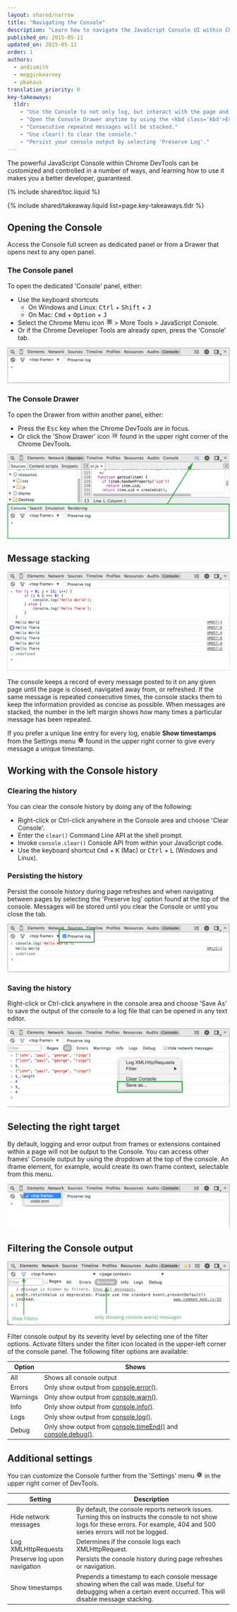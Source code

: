 ```yaml
---
layout: shared/narrow
title: "Navigating the Console"
description: "Learn how to navigate the JavaScript Console UI within Chrome DevTools."
published_on: 2015-05-11
updated_on: 2015-05-11
order: 1
authors:
  - andismith
  - megginkearney
  - pbakaus
translation_priority: 0
key-takeaways:
  tldr:
    - "Use the Console to not only log, but interact with the page and execute JavaScript."
    - "Open the Console Drawer anytime by using the <kbd class='kbd'>Esc</kbd> key shortcut."
    - "Consecutive repeated messages will be stacked."
    - "Use clear() to clear the console."
    - "Persist your console output by selecting 'Preserve Log'."
---
```

<p class="intro">
  The powerful JavaScript Console within Chrome DevTools can be customized and controlled in a number of ways, and learning how to use it makes you a better developer, guaranteed.
</p>

{% include shared/toc.liquid %}

{% include shared/takeaway.liquid list=page.key-takeaways.tldr %}

## Opening the Console

Access the Console full screen as dedicated panel or from a Drawer that opens next to any open panel.

### The Console panel

To open the dedicated 'Console' panel, either:

* Use the keyboard shortcuts
  * On Windows and Linux: <kbd class="kbd">Ctrl</kbd> + <kbd class="kbd">Shift</kbd> + <kbd class="kbd">J</kbd>
  * On Mac: <kbd class="kbd">Cmd</kbd> + <kbd class="kbd">Option</kbd> + <kbd class="kbd">J</kbd>
* Select the Chrome Menu icon <img src="images/menu.gif" alt="menu" style="display:inline-block;margin:0;width:15px" /> > More Tools > JavaScript Console.
* Or if the Chrome Developer Tools are already open, press the 'Console' tab.

![The Console Panel](images/console-panel.png)

### The Console Drawer

To open the Drawer from within another panel, either:

* Press the <kbd class="kbd">Esc</kbd> key when the Chrome DevTools are in focus.
* Or click the 'Show Drawer' icon <img src="images/drawer.gif" alt="drawer" style="display:inline-block;margin:0;width:15px" /> found in the upper right corner of the Chrome DevTools.

![The Console Drawer while on the 'Sources' panel](images/console-drawer.png)

## Message stacking

![Example of messages stacking within the console](images/message-stacking.png)

The console keeps a record of every message posted to it on any given page until the page is closed, navigated away from, or refreshed. If the same message is repeated consecutive times, the console stacks them to keep the information provided as concise as possible. When messages are stacked, the number in the left margin shows how many times a particular message has been repeated.

If you prefer a unique line entry for every log, enable **Show timestamps** from the Settings menu  <img src="images/settings.gif" alt="settings" style="display:inline-block;margin:0;width:15px" /> found in the upper right corner to give every message a unique timestamp.

## Working with the Console history

### Clearing the history

You can clear the console history by doing any of the following:

* Right-click or Ctrl-click anywhere in the Console area and choose 'Clear Console'.
* Enter the `clear()` Command Line API at the shell prompt.
* Invoke `console.clear()` Console API from within your JavaScript code.
* Use the keyboard shortcut <kbd class="kbd">Cmd</kbd> + <kbd class="kbd">K</kbd> (Mac) or <kbd class="kbd">Ctrl</kbd> + <kbd class="kbd">L</kbd> (Windows and Linux).

### Persisting the history

Persist the console history during page refreshes and when navigating between pages by selecting the 'Preserve log' option found at the top of the console. Messages will be stored until you clear the Console or until you close the tab.

![Example of preserve log activated](images/preserve-log.png)

### Saving the history

Right-click or Ctrl-click anywhere in the console area and choose 'Save As' to save the output of the console to a log file that can be opened in any text editor.

![Example of preserve log activated](images/console-save-as.png)

## Selecting the right target

By default, logging and error output from frames or extensions contained within a page will not be output to the Console. You can access other frames' Console output by using the dropdown at the top of the console. An iframe element, for example, would create its own frame context, selectable from this menu.

![Example of frame selection](images/frame-selection.png)

## Filtering the Console output

![Filtering errors](images/console-write-filter-errors.png)

Filter console output by its severity level by selecting one of the filter options.
Activate filters under the filter icon located in the upper-left corner of the console panel.
The following filter options are available:

<table class="mdl-data-table">
  <thead>
     <tr>
      <th>Option</th>
      <th>Shows</th>
    </tr>   
  </thead>
  <tbody>
  <tr>
    <td>All</td>
    <td>Shows all console output</td>
  </tr>
  <tr>
    <td>Errors</td>
    <td>Only show output from <a href="/web/tools/chrome-devtools/debug/console/console-reference#consoleerrorobject--object-">console.error()</a>.</td>
  </tr>
  <tr>
    <td>Warnings</td>
    <td>Only show output from <a href="/web/tools/chrome-devtools/debug/console/console-reference#consolewarnobject--object-">console.warn()</a>.</td>
  </tr>
  <tr>
    <td>Info</td>
    <td>Only show output from <a href="/web/tools/chrome-devtools/debug/console/console-reference#consoleinfoobject--object-">console.info()</a>.</td>
  </tr>
  <tr>
    <td>Logs</td>
    <td>Only show output from <a href="/web/tools/chrome-devtools/debug/console/console-reference#consolelogobject--object-">console.log()</a>.</td>
  </tr>
  <tr>
    <td>Debug</td>
    <td>Only show output from <a href="/web/tools/chrome-devtools/debug/console/console-reference#consoletimeendlabel">console.timeEnd()</a> and <a href="/web/tools/chrome-devtools/debug/console/console-reference#consoledebugobject--object-">console.debug()</a>.</td>
  </tr>
  </tbody>
</table>

## Additional settings

You can customize the Console further from the 'Settings' menu <img src="images/settings.gif" alt="settings" style="display:inline-block;margin:0;width:15px" /> in the upper right corner of DevTools.

<table class="mdl-data-table">
  <thead>
     <tr>
      <th>Setting</th>
      <th>Description</th>
    </tr>   
  </thead>
  <tbody>
  <tr>
    <td>Hide network messages</td>
    <td>By default, the console reports network issues. Turning this on instructs the console to not show logs for these errors. For example, 404 and 500 series errors will not be logged.</td>
  </tr>
  <tr>
    <td>Log XMLHttpRequests</td>
    <td>Determines if the console logs each XMLHttpRequest.</td>
  </tr>
  <tr>
    <td>Preserve log upon navigation</td>
    <td>Persists the console history during page refreshes or navigation.</td>
  </tr>
  <tr>
    <td>Show timestamps</td>
    <td>Prepends a timestamp to each console message showing when the call was made. Useful for debugging when a certain event occurred. This will disable message stacking.</td>
  </tr>
  </tbody>
</table>


